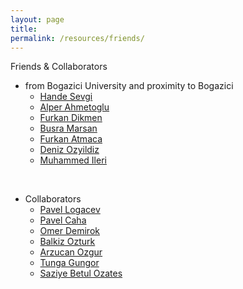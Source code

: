 ```yaml
---
layout: page
title:
permalink: /resources/friends/
---
```


<!-- [Sadira Hanim](https://linguistics.umd.edu/directory/sadira-lewis) -->

Friends & Collaborators

- from Bogazici University and proximity to Bogazici
    - [Hande Sevgi](https://sites.google.com/view/handesevgi)
    - [Alper Ahmetoglu](https://alpera.xyz)
    - [Furkan Dikmen](https://furkandikmen.com/)
    - [Busra Marsan](http://busramarsan.com/)
    - [Furkan Atmaca](https://github.com/atmacafurkan)
    - [Deniz Ozyildiz](https://deniz.fr)
    - [Muhammed Ileri](https://muhammedileri.github.io)

<br>

- Collaborators
    - [Pavel Logacev](https://twitter.com/pavellogacev)
    - [Pavel Caha](https://www.muni.cz/en/people/53172-pavel-caha)
    - [Omer Demirok](https://omerdemirok.com/)
    - [Balkiz Ozturk](https://linguistics.boun.edu.tr/balkiz-ozturk-basaran)
    - [Arzucan Ozgur](https://www.cmpe.boun.edu.tr/~ozgur/)
    - [Tunga Gungor](https://www.cmpe.boun.edu.tr/~gungort/)
    - [Saziye Betul Ozates](https://www.researchgate.net/profile/Saziye-Oezates)
